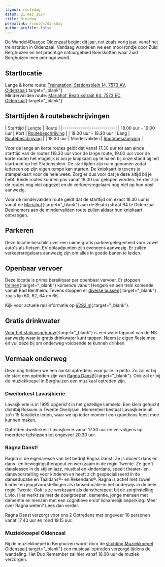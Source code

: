 ```yaml
---
layout: routedag
datum: 21 mei 2024
title: Dinsdag
permalink: /routes/dinsdag
author_profile: false
---
```


De Wandel4Daagse Oldenzaal begint dit jaar, net zoals vorig jaar, vanaf het treinstation in Oldenzaal. Vandaag wandelen we een mooi rondje door Zuid Berghuizen en het prachtige natuurgebied Boerskotten waar Zuid Berghuizen mee omringd wordt.

## Startlocatie

Lange & korte route: [Treinstation, Stationsplein 14, 7573 AV, Oldenzaal](https://goo.gl/maps/xB9GmvwCaecrx9v76){:target="_blank"}  
Mindervaliden route: [Mariahof, Beatrixstraat 64, 7573 EC, Oldenzaal](https://goo.gl/maps/nSTkzPjKzGCDorGQ7){:target="_blank"}  

## Starttijden & routebeschrijvingen

| Starttijd | Lengte | Route |
|-------------|-------------|
| 18.00 uur - 19.00 uur | Kort | [Routebeschrijving](/routes/kort/dinsdag) |
| 18.00 uur - 18.30 uur | Lang | [Routebeschrijving](/routes/lang/dinsdag) |
| 18.30 uur | Mindervaliden | [Routebeschrijving](/routes/mindervalide/dinsdag) |

Voor de lange en korte routes geldt dat vanaf 17.30 uur tot aan einde starttijd van de routes (18.30 uur voor de lange route, 19.00 uur voor de korte route) het mogelijk is om je knipkaart op te halen bij onze stand bij het startpunt op het Stationsplein. De starttijden zijn ruim genomen zodat iedereen op zijn eigen tempo kan starten. De knipkaart is tevens je stempelkaart voor de hele week. Zorg er dus voor dat je deze altijd bij je hebt. Beide routes kunnen pas vanaf 18.00 uur gelopen worden. Eerder zijn de routes nog niet opgezet en de verkeersregelaars nog niet op hun post aanwezig.  

Voor de mindervaliden route geldt dat de starttijd om exact 18.30 uur is vanaf de [Mariahof](https://goo.gl/maps/nSTkzPjKzGCDorGQ7){:target="_blank"} aan de Beatrixstraat 64 te Oldenzaal. Deelnemers aan de mindervaliden route zullen aldaar hun knipkaart ontvangen.  

## Parkeren

Deze locatie beschikt over een ruime gratis parkeergelegenheid voor zowel auto's als fietsen. EV oplaadpunten zijn eveneens aanwezig. Er zullen verkeersregelaars aanwezig zijn om alles in goede banen te leiden.

## Openbaar vervoer

Deze locatie is prima bereikbaar per openbaar vervoer. Er stoppen [treinen](https://www.ns.nl/stationsinformatie/odz/oldenzaal){:target="_blank"} komende vanuit Hengelo en een trein komende vanuit Bad Bentheim. Tevens stoppen er [diverse bussen](https://9292.nl/oldenzaal/bushalte-station){:target="_blank"} zoals lijn 60, 62, 64 en 66.  

Kijk voor actuele reisinformatie op [9292.nl](https://9292.nl/){:target="_blank"}.

## Gratis drinkwater

[Voor het stationsgebouw](https://maps.app.goo.gl/kFac2JT7TNwTyNjs9){:target="_blank"} is een watertappunt van de NS aanwezig waar je gratis drinkwater kunt tappen. Neem je eigen flesje mee en vul deze bij om onderweg voldoende te kunnen drinken. 

## Vermaak onderweg

Deze dag hebben we een aantal optredens voor jullie in petto. Zo zal er bij de start een optreden zijn van [Ragna Danst!](https://www.ragnadanst.nl){:target="_blank"}. Ook zal er bij de muziekkoepel in Berghuizen een muzikaal optreden zijn.  

### Dweilorkest Lavasjkierie

Lavasjkierie is in 1995 opgericht in het gezellige Lemselo. Een klein gehucht dichtbij Rossum in Twente Overijssel. Momenteel bestaat Lavasjkierie uit zo'n 15 fanatieke leden, waar we op ieder moment een grandioos feest mee kunnen maken.  

Optreden dweilorkest Lavasjkierie vanaf 17.30 uur en vervolgens op meerdere tijdstippen tot ongeveer 20.30 uur.  

### Ragna Danst!

Ragna is de eigenaresse van het bedrijf Ragna Danst! Ze is docent dans en dans- en bewegingstherapeut en werkzaam in de regio Twente. Ze geeft danslessen in de stijlen jazz, musical en kinderdans, speelt theater- en dansvoorstelling voor kinderen en heeft zich gespecialiseerd in de danseducatie en Taaldans®- en Rekendans®. Ragna is actief met zowel kinder-en jeugdvoorstellingen als danseducatie in het onderwijs in de hele regio Twente. Ook is ze werkzaam als danstherapeut bij de zorginstelling Livio. Hier werkt ze met de doelgroepen: dementie, jonge mensen met dementie en mensen met een cognitieve en/of lichamelijk beperking. Meer over Ragna weten? Lees dan verder.

Ragna Danst verzorgt voor ons 2 Optredens met ongeveer 10 personen vanaf 17.40 uur en rond 19.15 uur.  

### Muziekkoepel Oldenzaal

Bij de muziekkoepel in Berghuizen wordt door de [stichting Muziekkoepel Oldenzaal](https://muziekkoepeloldenzaal.nl/){:target="_blank"} een musicaal optreden verzorgd tijdens de wandeling. Het Duo Remember zal hier vanaf 18.00 uur de muziek verzorgen.  
